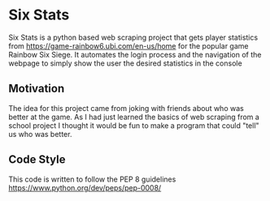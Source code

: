 # Six Stats
Six Stats is a python based web scraping project that gets player statistics from https://game-rainbow6.ubi.com/en-us/home for the popular game Rainbow Six Siege. It automates the login process and the navigation of the webpage to simply show the user the desired statistics in the console

## Motivation
The idea for this project came from joking with friends about who was better at the game. As I had just learned the basics of web scraping from a school project I thought it would be fun to make a program that could "tell" us who was better.

## Code Style
This code is written to follow the PEP 8 guidelines
https://www.python.org/dev/peps/pep-0008/
